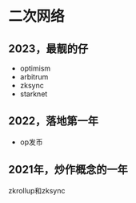 # 二次网络

## 2023，最靓的仔
- optimism
- arbitrum
- zksync
- starknet

## 2022，落地第一年
- op发币

## 2021年，炒作概念的一年
zkrollup和zksync





